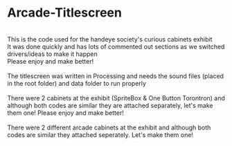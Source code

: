 # Arcade-Titlescreen
</br>
This is the code used for the handeye society's curious cabinets exhibit </br>
It was done quickly and has lots of commented out sections as we switched drivers/ideas to make it happen </br>
Please enjoy and make better!</br></br>
The titlescreen was written in Processing and needs the sound files (placed in the root folder) and data folder to run properly</br></br>
There were 2 cabinets at the exhibit (SpriteBox & One Button Torontron) and although both codes are similar they are attached separately, let's make them one!
Please enjoy and make better!</br></br>
There were 2 different arcade cabinets at the exhibit and although both codes are similar they attached seperately.  Let's make them one!
